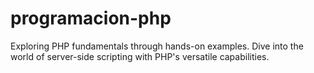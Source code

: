 # programacion-php
Exploring PHP fundamentals through hands-on examples. Dive into the world of server-side scripting with PHP's versatile capabilities.
